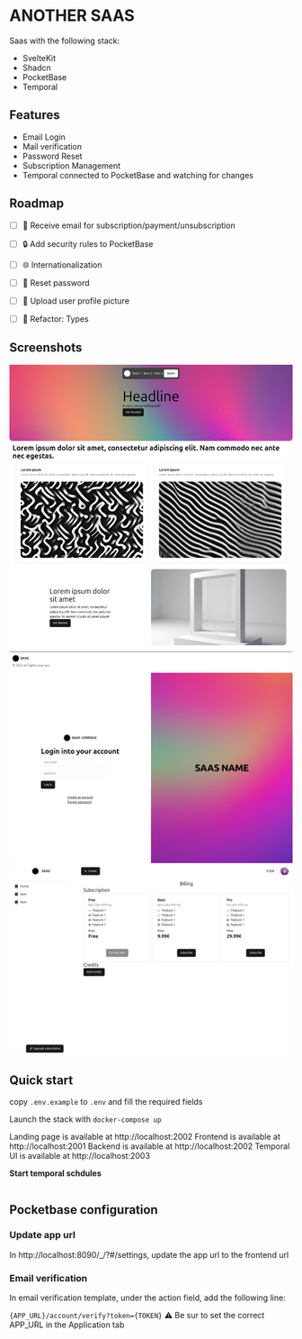 # ANOTHER SAAS

Saas with the following stack:
- SvelteKit
- Shadcn
- PocketBase
- Temporal

## Features
- Email Login
- Mail verification
- Password Reset
- Subscription Management
- Temporal connected to PocketBase and watching for changes


## Roadmap
- [ ] 📨 Receive email for subscription/payment/unsubscription
- [ ] 🔒 Add security rules to PocketBase
- [ ] 🌐 Internationalization
- [ ] 🔑 Reset password
- [ ] 👤 Upload user profile picture
- [ ] 🧼 Refactor: Types 


## Screenshots

![image](medias/landing.png)
![image](medias/login.png)
![image](medias/dashboard.png)

## Quick start

copy `.env.example` to `.env` and fill the required fields

Launch the stack with `docker-compose up`

Landing page is available at http://localhost:2002
Frontend is available at http://localhost:2001
Backend is available at http://localhost:2002
Temporal UI is available at http://localhost:2003

**Start temporal schdules**

```bash
```


## Pocketbase configuration

### Update app url
In http://localhost:8090/_/?#/settings, update the app url to the frontend url

### Email verification
In email verification template, under the action field, add the following line:

`{APP_URL}/account/verify?token={TOKEN}`
⚠️ Be sur to set the correct APP_URL in the Application tab